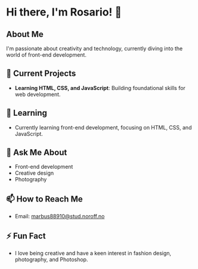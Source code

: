 # Hi there, I'm Rosario! 👋

## About Me
I'm passionate about creativity and technology, currently diving into the world of front-end development.

## 🔭 Current Projects
- **Learning HTML, CSS, and JavaScript**: Building foundational skills for web development.

## 🌱 Learning
- Currently learning front-end development, focusing on HTML, CSS, and JavaScript.

## 💬 Ask Me About
- Front-end development
- Creative design
- Photography

## 📫 How to Reach Me
- Email: [marbus88910@stud.noroff.no](mailto:marbus88910@stud.noroff.no)

## ⚡ Fun Fact
- I love being creative and have a keen interest in fashion design, photography, and Photoshop.
